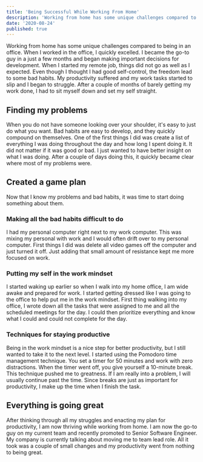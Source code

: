 ```yaml
---
title: 'Being Successful While Working From Home'
description: 'Working from home has some unique challenges compared to being in an office. I struggled at the beginning but figured out what I needed to do to be successful'
date: '2020-08-24'
published: true
---
```


Working from home has some unique challenges compared to being in an office.  When I worked in the office, I quickly excelled. I became the go-to guy in a just a few months and began making important decisions for development. When I started my remote job, things did not go as well as I expected. Even though I thought I had good self-control, the freedom lead to some bad habits. My productivity suffered and my work tasks started to slip and I began to struggle. After a couple of months of barely getting my work done, I had to sit myself down and set my self straight.

## Finding my problems

When you do not have someone looking over your shoulder, it's easy to just do what you want. Bad habits are easy to develop, and they quickly compound on themselves. One of the first things I did was create a list of everything I was doing throughout the day and how long I spent doing it. It did not matter if it was good or bad. I just wanted to have better insight on what I was doing. After a couple of days doing this, it quickly became clear where most of my problems were.

## Created a game plan

Now that I know my problems and bad habits, it was time to start doing something about them.

### Making all the bad habits difficult to do

I had my personal computer right next to my work computer. This was mixing my personal with work and I would often drift over to my personal computer. First things I did was delete all video games off the computer and just turned it off. Just adding that small amount of resistance kept me more focused on work.

### Putting my self in the work mindset

I started waking up earlier so when I walk into my home office, I am wide awake and prepared for work. I started getting dressed like I was going to the office to help put me in the work mindset. First thing walking into my office, I wrote down all the tasks that were assigned to me and all the scheduled meetings for the day. I could then prioritize everything and know what I could and could not complete for the day.

### Techniques for staying productive

Being in the work mindset is a nice step for better productivity, but I still wanted to take it to the next level. I started using the Pomodoro time management technique. You set a timer for 50 minutes and work with zero distractions. When the timer went off, you give yourself a 10-minute break. This technique pushed me to greatness. If I am really into a problem, I will usually continue past the time. Since breaks are just as important for productivity, I make up the time when I finish the task.

## Everything is going great

After thinking through all my struggles and enacting my plan for productivity, I am now thriving while working from home. I am now the go-to guy on my current team and recently promoted to Senior Software Engineer. My company is currently talking about moving me to team lead role. All it took was a couple of small changes and my productivity went from nothing to being great.
